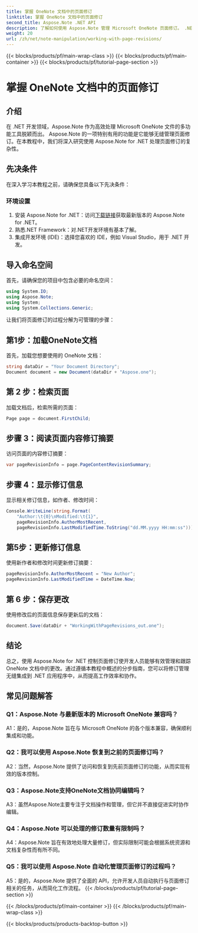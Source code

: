 ```yaml
---
title: 掌握 OneNote 文档中的页面修订
linktitle: 掌握 OneNote 文档中的页面修订
second_title: Aspose.Note .NET API
description: 了解如何使用 Aspose.Note 管理 Microsoft OneNote 页面修订。 .NET 应用程序中无缝集成和版本控制的分步指南。
weight: 20
url: /zh/net/note-manipulation/working-with-page-revisions/
---
```


{{< blocks/products/pf/main-wrap-class >}}
{{< blocks/products/pf/main-container >}}
{{< blocks/products/pf/tutorial-page-section >}}

# 掌握 OneNote 文档中的页面修订

## 介绍

在 .NET 开发领域，Aspose.Note 作为高效处理 Microsoft OneNote 文件的多功能工具脱颖而出。 Aspose.Note 的一项特别有用的功能是它能够无缝管理页面修订。在本教程中，我们将深入研究使用 Aspose.Note for .NET 处理页面修订的复杂性。

## 先决条件

在深入学习本教程之前，请确保您具备以下先决条件：

### 环境设置

1. 安装 Aspose.Note for .NET：访问[下载链接](https://releases.aspose.com/note/net/)获取最新版本的 Aspose.Note for .NET。
2. 熟悉.NET Framework：对.NET开发环境有基本了解。
3. 集成开发环境 (IDE)：选择您喜欢的 IDE，例如 Visual Studio，用于 .NET 开发。

## 导入命名空间

首先，请确保您的项目中包含必要的命名空间：

```csharp
using System.IO;
using Aspose.Note;
using System;
using System.Collections.Generic;
```

让我们将页面修订的过程分解为可管理的步骤：

## 第1步：加载OneNote文档

首先，加载您想要使用的 OneNote 文档：

```csharp
string dataDir = "Your Document Directory";
Document document = new Document(dataDir + "Aspose.one");
```

## 第 2 步：检索页面

加载文档后，检索所需的页面：

```csharp
Page page = document.FirstChild;
```

## 步骤 3：阅读页面内容修订摘要

访问页面的内容修订摘要：

```csharp
var pageRevisionInfo = page.PageContentRevisionSummary;
```

## 步骤 4：显示修订信息

显示相关修订信息，如作者、修改时间：

```csharp
Console.WriteLine(string.Format(
    "Author:\t{0}\nModified:\t{1}",
    pageRevisionInfo.AuthorMostRecent,
    pageRevisionInfo.LastModifiedTime.ToString("dd.MM.yyyy HH:mm:ss")));
```

## 第5步：更新修订信息

使用新作者和修改时间更新修订摘要：

```csharp
pageRevisionInfo.AuthorMostRecent = "New Author";
pageRevisionInfo.LastModifiedTime = DateTime.Now;
```

## 第 6 步：保存更改

使用修改后的页面信息保存更新后的文档：

```csharp
document.Save(dataDir + "WorkingWithPageRevisions_out.one");
```

## 结论

总之，使用 Aspose.Note for .NET 控制页面修订使开发人员能够有效管理和跟踪 OneNote 文档中的更改。通过遵循本教程中概述的分步指南，您可以将修订管理无缝集成到 .NET 应用程序中，从而提高工作效率和协作。

## 常见问题解答

### Q1：Aspose.Note 与最新版本的 Microsoft OneNote 兼容吗？

A1：是的，Aspose.Note 旨在与 Microsoft OneNote 的各个版本兼容，确保顺利集成和功能。

### Q2：我可以使用 Aspose.Note 恢复到之前的页面修订吗？

A2：当然，Aspose.Note 提供了访问和恢复到先前页面修订的功能，从而实现有效的版本控制。

### Q3：Aspose.Note支持OneNote文档协同编辑吗？

A3：虽然Aspose.Note主要专注于文档操作和管理，但它并不直接促进实时协作编辑。

### Q4：Aspose.Note 可以处理的修订数量有限制吗？

A4：Aspose.Note 旨在有效地处理大量修订，但实际限制可能会根据系统资源和文档复杂性而有所不同。

### Q5：我可以使用 Aspose.Note 自动化管理页面修订的过程吗？

A5：是的，Aspose.Note 提供了全面的 API，允许开发人员自动执行与页面修订相关的任务，从而简化工作流程。
{{< /blocks/products/pf/tutorial-page-section >}}

{{< /blocks/products/pf/main-container >}}
{{< /blocks/products/pf/main-wrap-class >}}

{{< blocks/products/products-backtop-button >}}
